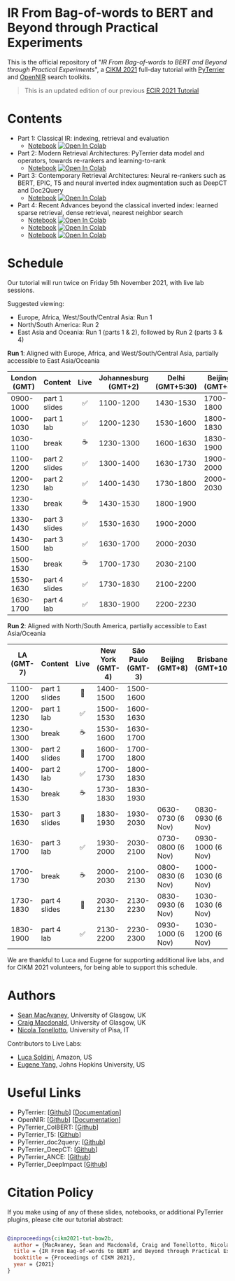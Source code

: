 # IR From Bag-of-words to BERT and Beyond through Practical Experiments

This is the official repository of "*IR From Bag-of-words to BERT and Beyond through Practical Experiments*", a [CIKM 2021](https://www.cikm2021.org/) full-day tutorial with [PyTerrier](https://github.com/terrier-org/pyterrier) and [OpenNIR](https://opennir.net) search toolkits.

> This is an updated edition of our previous [ECIR 2021 Tutorial](https://github.com/terrier-org/ecir2021tutorial)

# Contents

* Part 1: Classical IR: indexing, retrieval and evaluation 
  - [Notebook](notebooks/notebook1.ipynb) [![Open In Colab](https://colab.research.google.com/assets/colab-badge.svg)](https://colab.research.google.com/github/terrier-org/cikm2021tutorial/blob/main/notebooks/notebook1.ipynb)
* Part 2: Modern Retrieval Architectures: PyTerrier data model and operators, towards re-rankers and learning-to-rank
  - [Notebook](notebooks/notebook2.ipynb) [![Open In Colab](https://colab.research.google.com/assets/colab-badge.svg)](https://colab.research.google.com/github/terrier-org/cikm2021tutorial/blob/main/notebooks/notebook2.ipynb)
* Part 3: Contemporary Retrieval Architectures: Neural re-rankers such as BERT, EPIC, T5 and neural inverted index augmentation such as DeepCT and Doc2Query
  - [Notebook](notebooks/notebook3.ipynb) [![Open In Colab](https://colab.research.google.com/assets/colab-badge.svg)](https://colab.research.google.com/github/terrier-org/cikm2021tutorial/blob/main/notebooks/notebook3.ipynb)
* Part 4: Recent Advances beyond the classical inverted index: learned sparse retrieval, dense retrieval, nearest neighbor search
  - [Notebook](notebooks/notebook4.1.ipynb) [![Open In Colab](https://colab.research.google.com/assets/colab-badge.svg)](https://colab.research.google.com/github/terrier-org/cikm2021tutorial/blob/main/notebooks/notebook4.1.ipynb)
  - [Notebook](notebooks/notebook4.2.ipynb) [![Open In Colab](https://colab.research.google.com/assets/colab-badge.svg)](https://colab.research.google.com/github/terrier-org/cikm2021tutorial/blob/main/notebooks/notebook4.2.ipynb)
  - [Notebook](notebooks/notebook4.3.ipynb) [![Open In Colab](https://colab.research.google.com/assets/colab-badge.svg)](https://colab.research.google.com/github/terrier-org/cikm2021tutorial/blob/main/notebooks/notebook4.3.ipynb)

# Schedule

Our tutorial will run twice on Friday 5th November 2021, with live lab sessions.

 Suggested viewing:
  - Europe, Africa, West/South/Central Asia: Run 1
  - North/South America: Run 2
  - East Asia and Oceania: Run 1 (parts 1 & 2), followed by Run 2 (parts 3 & 4)

**Run 1**: Aligned with Europe, Africa, and West/South/Central Asia, partially accessible to East Asia/Oceania

| London (GMT) | Content | Live | Johannesburg (GMT+2) | Delhi (GMT+5:30) | Beijing (GMT+8) | Brisbane (GMT+10)|
|-----|---------|:---:|---------|--------|--------|---------|
| 0900-1000 | part 1 slides | ✅ | 1100-1200 | 1430-1530 | 1700-1800 | 1900-2000 |
| 1000-1030 | part 1 lab | ✅    | 1200-1230 | 1530-1600 | 1800-1830 | 2000-2030 |
| 1030-1100 | break | ☕         | 1230-1300 | 1600-1630 | 1830-1900 | 2030-2100 |
| 1100-1200 | part 2 slides | ✅ | 1300-1400 | 1630-1730 | 1900-2000 | 2100-2200 |
| 1200-1230 | part 2 lab | ✅    | 1400-1430 | 1730-1800 | 2000-2030 | 2200-2230 |
| 1230-1330 | break | ☕         | 1430-1530 | 1800-1900 |
| 1330-1430 | part 3 slides | ✅ | 1530-1630 | 1900-2000 |
| 1430-1500 | part 3 lab | ✅    | 1630-1700 | 2000-2030 |
| 1500-1530 | break | ☕         | 1700-1730 | 2030-2100 |
| 1530-1630 | part 4 slides | ✅ | 1730-1830 | 2100-2200 |
| 1630-1700 | part 4 lab | ✅    | 1830-1900 | 2200-2230 |

**Run 2**: Aligned with North/South America, partially accessible to East Asia/Oceania


| LA (GMT-7) | Content | Live | New York (GMT-4) | São Paulo (GMT-3) | Beijing (GMT+8) | Brisbane (GMT+10)|
|-----|-------|:--:|------|-----------|------------|-----------|
| 1100-1200 | part 1 slides | 🎥  | 1400-1500 | 1500-1600 |
| 1200-1230 | part 1 lab | ✅     | 1500-1530 | 1600-1630 |
| 1230-1300 | break | ☕          | 1530-1600 | 1630-1700 |
| 1300-1400 | part 2 slides  | 🎥 | 1600-1700 | 1700-1800 |
| 1400-1430 | part 2 lab | ✅     | 1700-1730 | 1800-1830 |
| 1430-1530 | break | ☕          | 1730-1830 | 1830-1930 |
| 1530-1630 | part 3 slides  | 🎥 | 1830-1930 | 1930-2030 | 0630-0730 (6 Nov) | 0830-0930 (6 Nov) |
| 1630-1700 | part 3 lab | ✅     | 1930-2000 | 2030-2100 | 0730-0800 (6 Nov) | 0930-1000 (6 Nov) |
| 1700-1730 | break | ☕          | 2000-2030 | 2100-2130 | 0800-0830 (6 Nov) | 1000-1030 (6 Nov) |
| 1730-1830 | part 4 slides  | 🎥 | 2030-2130 | 2130-2230 | 0830-0930 (6 Nov) | 1030-1030 (6 Nov) |
| 1830-1900 | part 4 lab | ✅     | 2130-2200 | 2230-2300 | 0930-1000 (6 Nov) | 1030-1200 (6 Nov) |

We are thankful to Luca and Eugene for supporting additional live labs, and for CIKM 2021 volunteers, for being able to support this schedule.

# Authors

* [Sean MacAvaney](https://macavaney.us), University of Glasgow, UK
* [Craig Macdonald](http://www.dcs.gla.ac.uk/~craigm/), University of Glasgow, UK
* [Nicola Tonellotto](http://tonellotto.github.io), University of Pisa, IT

Contributors to Live Labs:

* [Luca Soldini](https://soldaini.net/), Amazon, US
* [Eugene Yang](https://www.eugene.zone/), Johns Hopkins University, US



# Useful Links

 - PyTerrier: [[Github](https://github.com/terrier-org/pyterrier)] [[Documentation](https://pyterrier.readthedocs.io/en/latest/)]
 - OpenNIR: [[Github](https://github.com/Georgetown-IR-Lab/OpenNIR)] [[Documentation](https://opennir.net/)]
 - PyTerrier_ColBERT: [[Github](https://github.com/terrierteam/pyterrier_colbert)]
 - PyTerrier_T5: [[Github](https://github.com/terrierteam/pyterrier_t5)]
 - PyTerrier_doc2query: [[Github](https://github.com/terrierteam/pyterrier_doc2query)]
 - PyTerrier_DeepCT: [[Github](https://github.com/terrierteam/pyterrier_deepct)]
 - PyTerrier_ANCE: [[Github](https://github.com/terrierteam/pyterrier_ance)]
 - PyTerrier_DeepImpact [[Github](https://github.com/terrierteam/pyterrier_deepimpact)]

# Citation Policy

If you make using of any of these slides, notebooks, or additional PyTerrier plugins, please cite our tutorial abstract:

```bibtex

@inproceedings{cikm2021-tut-bow2b,
  author = {MacAvaney, Sean and Macdonald, Craig and Tonellotto, Nicola},
  title = {IR From Bag-of-words to BERT and Beyond through Practical Experiments: A CIKM 2021 tutorial with PyTerrier and OpenNIR},
  booktitle = {Proceedings of CIKM 2021},
  year = {2021}
}

```
